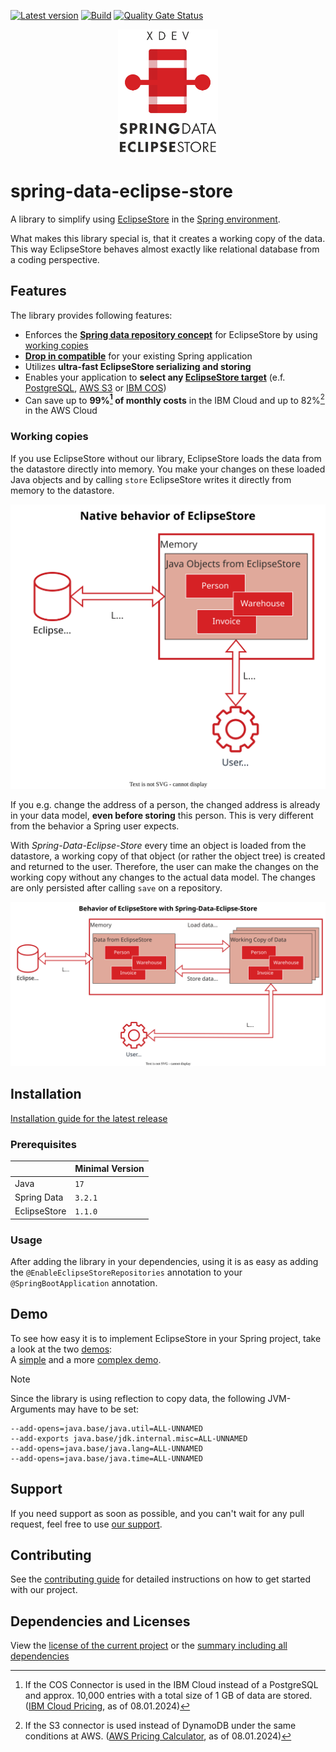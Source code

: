 [![Latest version](https://img.shields.io/maven-central/v/software.xdev/spring-data-eclipse-store?logo=apache%20maven)](https://mvnrepository.com/artifact/software.xdev/spring-data-eclipse-store)
[![Build](https://img.shields.io/github/actions/workflow/status/xdev-software/spring-data-eclipse-store/checkBuild.yml?branch=develop)](https://github.com/xdev-software/spring-data-eclipse-store/actions/workflows/checkBuild.yml?query=branch%3Adevelop)
[![Quality Gate Status](https://sonarcloud.io/api/project_badges/measure?project=xdev-software_spring-data-eclipse-store&metric=alert_status)](https://sonarcloud.io/dashboard?id=xdev-software_spring-data-eclipse-store)

<div align="center">
    <img src="assets/Logo.png" height="200" alt="XDEV Spring-Data Eclipse-Store Logo">
</div>

# spring-data-eclipse-store

A library to simplify using [EclipseStore](https://eclipsestore.io/) in the [Spring environment](https://spring.io/projects/spring-data/).

What makes this library special is, that it creates a working copy of the data.
This way EclipseStore behaves almost exactly like relational database from a coding perspective.

## Features

The library provides following features:

* Enforces the
  **[Spring data repository concept](https://docs.spring.io/spring-data/jpa/reference/repositories/core-concepts.html)**
  for EclipseStore by using [working copies](#working-copies)
* **[Drop in compatible](#usage)** for your existing Spring application
* Utilizes **ultra-fast EclipseStore serializing and storing**
* Enables your application to **select
  any [EclipseStore target](https://docs.eclipsestore.io/manual/storage/storage-targets/index.html)** (e.f.
  [PostgreSQL](https://docs.eclipsestore.io/manual/storage/storage-targets/sql-databases/postgresql.html),
  [AWS S3](https://docs.eclipsestore.io/manual/storage/storage-targets/blob-stores/aws-s3.html) or
  [IBM COS](https://github.com/xdev-software/eclipse-store-afs-ibm-cos))
* Can save up to **99%[^1] of monthly costs** in the IBM Cloud and up to 82%[^2] in the AWS Cloud

[^1]:If the COS Connector is used in the IBM Cloud instead of a PostgreSQL and approx. 10,000 entries with a total size
of 1
GB of data are stored. ([IBM Cloud Pricing](https://cloud.ibm.com/estimator/estimates), as of 08.01.2024)

[^2]: If the S3 connector is used instead of DynamoDB under the same conditions at
AWS. ([AWS Pricing Calculator](https://calculator.aws/#/estimate?id=ab85cddf77f0d1aa0457111ed82785dfb836b1d8), as of
08.01.2024)

### Working copies

If you use EclipseStore without our library, EclipseStore loads the data from the datastore directly into memory. You make your changes on these loaded Java objects and by calling ``store`` EclipseStore writes it directly from memory to the datastore.

![Native behavior of EclipseStore](assets/WorkingCopy_1.svg)

If you e.g. change the address of a person, the changed address is already in your data model, **even before storing** this person.
This is very different from the behavior a Spring user expects.

With *Spring-Data-Eclipse-Store* every time an object is loaded from the datastore, a working copy of that object (or rather the object tree) is created and returned to the user. Therefore, the user can make the changes on the working copy without any changes to the actual data model. The changes are only persisted after calling ``save`` on a repository.

![Behavior of EclipseStore with Spring-Data-Eclipse-Store](assets/WorkingCopy_2.svg)

## Installation
[Installation guide for the latest release](https://github.com/xdev-software/spring-data-eclipse-store/releases/latest#Installation)

### Prerequisites

|              | Minimal Version   |
|--------------|-----------|
| Java         | ``17``    |
| Spring Data  | ``3.2.1`` |
| EclipseStore | ``1.1.0`` |

### Usage

After adding the library in your dependencies, using it is as easy as adding the ``@EnableEclipseStoreRepositories`` annotation to your ``@SpringBootApplication`` annotation.

## Demo

To see how easy it is to implement EclipseStore in your Spring project, take a look at the two
[demos](./spring-data-eclipse-store-demo):<br/>
A [simple](./spring-data-eclipse-store-demo/src/main/java/software/xdev/spring/data/eclipse/store/demo/simple)
and a
more [complex demo](./spring-data-eclipse-store-demo/src/main/java/software/xdev/spring/data/eclipse/store/demo/complex).

> [!NOTE]  
> Since the library is using reflection to copy data, the following JVM-Arguments may have to be set:
> ```
> --add-opens=java.base/java.util=ALL-UNNAMED
> --add-exports java.base/jdk.internal.misc=ALL-UNNAMED
> --add-opens=java.base/java.lang=ALL-UNNAMED
> --add-opens=java.base/java.time=ALL-UNNAMED 
> ```


## Support

If you need support as soon as possible, and you can't wait for any pull request, feel free to
use [our support](https://xdev.software/en/services/support).

## Contributing
See the [contributing guide](./CONTRIBUTING.md) for detailed instructions on how to get started with our project.

## Dependencies and Licenses
View the [license of the current project](LICENSE) or the [summary including all dependencies](https://xdev-software.github.io/spring-data-eclipse-store/dependencies/)

